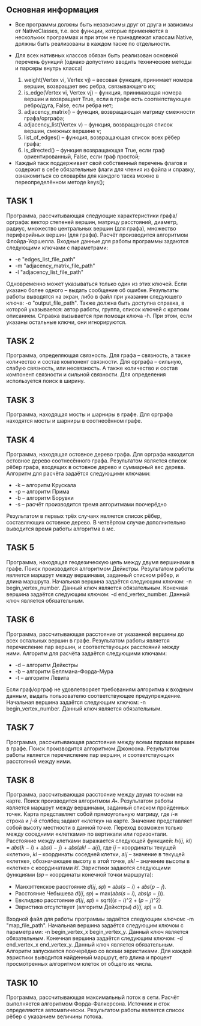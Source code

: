 <h2>Основная информация</h2>
<ul>
  <li><p>Все программы должны быть независимы друг от друга и зависимы от NativeClasses, т.е. все функции, которые применяются в нескольких программах и при этом не принадлежат классам Native, должны быть реализованы в каждом таске по отдельности.</p>
  </li>
  <li><p>Для всех нативных классов обязан быть реализован основной перечень функций (однако допустимо вводить технические методы и парсеры внутрь класса)</p>
    <ol type="1">
      <li>
        weight(Vertex vi, Vertex vj) – весовая функция, принимает номера вершин, возвращает вес ребра, связывающего их;
      </li>
      <li>
        is_edge(Vertex vi, Vertex vj) – функция, принимающая номера вершин и возвращает True, если в графе есть соответствующее ребро/дуга, False, если ребра нет;
      </li>
      <li>
        adjacency_matrix() – функция, возвращающая матрицу смежности графа/орграфа;
      </li>
      <li>
        adjacency_list(Vertex v) – функция, возвращающая список вершин, смежных вершине v;
      </li>
      <li>
        list_of_edges() – функция, возвращающая список всех рёбер графа;
      </li>
      <li>
        is_directed() – функция возвращающая True, если граф ориентированный, False, если граф простой;
      </li>
    </ol>
  </li>
  <li>
    Каждый таск поддерживает свой собственный перечень флагов и содержит в себе обязательные флаги для чтения из файла и справку, ознакомиться со словарём для каждого таска можно в переопределённом методе keys();
  </li>
</ul>


<h2>TASK 1</h2>
<p>Программа, рассчитывающая следующие характеристики графа/орграфа: вектор степеней вершин, матрицу расстояний, диаметр, радиус, множество центральных вершин (для графа), множество периферийных вершин (для графа). Расчёт производится алгоритмом Флойда-Уоршелла. Входные данные для работы программы задаются следующими ключами с параметрами:
</p>
<ul>
  <li>
    -e "edges_list_file_path"
  </li>
  <li>
    -m "adjacency_matrix_file_path"
  </li>
  <li>
    -l "adjacency_list_file_path"
  </li>
</ul>
<p>Одновременно может указываться только один из этих ключей. Если указано более одного – выдать сообщение об ошибке. Результаты работы выводятся на экран, либо в файл при указании следующего ключа: -o "output_file_path". Также должна быть доступна справка, в которой указывается: автор работы, группа, список ключей с кратким описанием. Справка вызывается при помощи ключа -h. При этом, если указаны остальные ключи, они игнорируются.
</p>


<h2>TASK 2</h2>
<p>Программа, определяющая связность. Для графа – связность, а также количество и состав компонент связности. Для орграфа – сильную, слабую связность, или несвязность. А также количество и состав компонент связности и сильной связности. Для определения используется поиск в ширину.
</p>


<h2>TASK 3</h2>
<p>Программа, находящая мосты и шарниры в графе. Для орграфа находятся мосты и шарниры в соотнесённом графе.
</p>


<h2>TASK 4</h2>
<p>Программа, находящая остовное дерево графа. Для орграфа находится остовное дерево соотнесённого графа. Результатом является список рёбер графа, входящих в остовное дерево и суммарный вес дерева. Алгоритм для расчёта задаётся следующими ключами:
</p>
<ul>
  <li>
    -k – алгоритм Крускала
  </li>
  <li>
    -p – алгоритм Прима
  </li>
  <li>
    -b – алгоритм Борувки
  </li>
  <li>
    -s – расчёт производится тремя алгоритмами поочерёдно
  </li>
</ul>
<p>Результатом в первых трёх случаях является список рёбер, составляющих остовное дерево. В четвёртом случае дополнительно выводится время работы алгоритма в мс.</p>


<h2>TASK 5</h2>
<p>Программа, находящая геодезическую цепь между двумя вершинами в графе. Поиск производится алгоритмом Дейкстры. Результатом работы является маршрут между вершинами, заданный списком рёбер, и длина маршрута. Начальная вершина задаётся следующим ключом: -n begin_vertex_number. Данный ключ является обязательным. Конечная вершина задаётся следующим ключом: -d end_vertex_number. Данный ключ является обязательным.
</p>


<h2>TASK 6</h2>
<p>Программа, рассчитывающая расстояние от указанной вершины до всех остальных вершин в графе. Результатом работы является перечисление пар вершин, и соответствующих расстояний между ними. Алгоритм для расчёта задаётся следующими ключами:
</p>
<ul>
  <li>
    -d – алгоритм Дейкстры
  </li>
  <li>
    -b – алгоритм Беллмана-Форда-Мура
  </li>
  <li>
    -t – алгоритм Левита
  </li>
</ul>
<p>Если граф/орграф не удовлетворяет требованиям алгоритма к входным данным, выдать пользователю соответствующее предупреждение. Начальная вершина задаётся следующим ключом: -n begin_vertex_number. Данный ключ является обязательным.
</p>


<h2>TASK 7</h2>
<p>Программа, рассчитывающая расстояние между всеми парами вершин в графе. Поиск производится алгоритмом Джонсона. Результатом работы является перечисление пар вершин, и соответствующих расстояний между ними.
</p>


<h2>TASK 8</h2>
<p>Программа, рассчитывающая расстояние между двумя точками на карте. Поиск производится алгоритмом 𝐴∗. Результатом работы является маршрут между вершинами, заданный списком пройденных точек. Карта представляет собой прямоугольную матрицу, где 𝑖-я строка и 𝑗-й столбец задают «клетку» на карте. Значение представляет собой высоту местности в данной точке. Переход возможен только между соседними «клетками» по вертикали или горизонтали. Расстояние между клетками выражается следующей функцией: ℎ(𝑖𝑗, 𝑘𝑙) = 𝑎𝑏𝑠(𝑘 − 𝑖) + 𝑎𝑏𝑠(𝑙 − 𝑗) + 𝑎𝑏𝑠(𝑎𝑘𝑙 − 𝑎𝑖𝑗), где 𝑖𝑗 – координаты текущей «клетки», 𝑘𝑙 – координаты соседней клетки, 𝑎𝑖𝑗 – значение в текущей «клетке», обозначающее высоту в этой точке, 𝑎𝑘𝑙 – значение высоты в «клетке» с координатами 𝑘𝑙. Эвристики задаются следующими функциями (𝑠𝑝 – координаты конечной точки маршрута):
</p>
<ul type="A">
  <li>
    Манхэттенское расстояние 𝑑(𝑖𝑗, 𝑠𝑝) = 𝑎𝑏𝑠(𝑠 − 𝑖) + 𝑎𝑏𝑠(𝑝 − 𝑗).
  </li>
  <li>
    Расстояние Чебышева 𝑑(𝑖𝑗, 𝑠𝑝) = max(𝑎𝑏𝑠(𝑠 − 𝑖), 𝑎𝑏𝑠(𝑝 − 𝑗)).
  </li>
  <li>
    Евклидово расстояние 𝑑(𝑖𝑗, 𝑠𝑝) = sqrt((𝑠 − 𝑖)^2 + (𝑝 − 𝑗)^2)
  </li>
  <li>
    Эвристика отсутствует (алгоритм Дейкстры) 𝑑(𝑖𝑗, 𝑠𝑝) = 0.
  </li>
</ul>
<p>Входной файл для работы программы задаётся следующим ключом: -m "map_file_path". Начальная вершина задаётся следующим ключом c параметрами: -n begin_vertex_x begin_vertex_y. Данный ключ является обязательным. Конечная вершина задаётся следующим ключом: -d end_vertex_x end_vertex_y. Данный ключ является обязательным. Алгоритм запускается поочерёдно со всеми эвристиками. Для каждой эвристики выводится найденный маршрут, его длина и процент просмотренных алгоритмом клеток от общего их числа.
</p>


<h2>TASK 10</h2>
<p>Программа, рассчитывающая максимальный поток в сети. Расчёт выполняется алгоритмом Форда-Фалкерсона. Источник и сток определяются автоматически. Результатом работы является список рёбер с указанием величины потока.
</p>
</p>